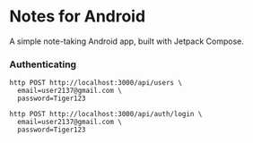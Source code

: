 # Notes for Android

A simple note-taking Android app, built with Jetpack Compose.

### Authenticating

```
http POST http://localhost:3000/api/users \
  email=user2137@gmail.com \
  password=Tiger123
```

```
http POST http://localhost:3000/api/auth/login \
  email=user2137@gmail.com \
  password=Tiger123
```
